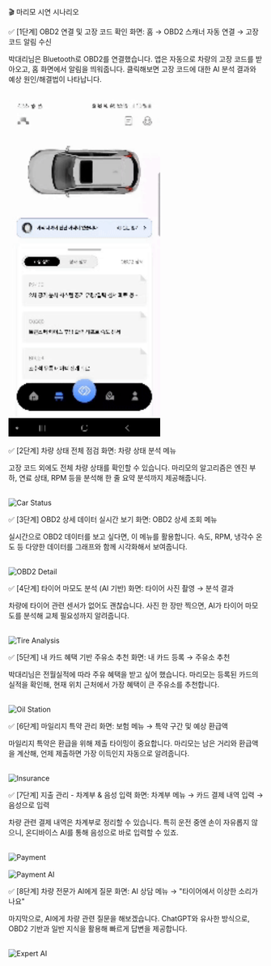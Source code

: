 🎬 마리모 시연 시나리오

✅ [1단계] OBD2 연결 및 고장 코드 확인
화면: 홈 → OBD2 스캐너 자동 연결 → 고장 코드 알림 수신

박대리님은 Bluetooth로 OBD2를 연결했습니다.
앱은 자동으로 차량의 고장 코드를 받아오고, 홈 화면에서 알림을 띄워줍니다.
클릭해보면 고장 코드에 대한 AI 분석 결과와 예상 원인/해결법이 나타납니다.

<br>
<img src="gif/errorcode.gif" alt="고장 코드" width="300">
<br>


✅ [2단계] 차량 상태 전체 점검
화면: 차량 상태 분석 메뉴

고장 코드 외에도 전체 차량 상태를 확인할 수 있습니다.
마리모의 알고리즘은 엔진 부하, 연료 상태, RPM 등을 분석해 한 줄 요약 분석까지 제공해줍니다.

<br>
<img src="gif/carstatus.gif" alt="Car Status" width="300">
<br>

✅ [3단계] OBD2 상세 데이터 실시간 보기
화면: OBD2 상세 조회 메뉴

실시간으로 OBD2 데이터를 보고 싶다면, 이 메뉴를 활용합니다.
속도, RPM, 냉각수 온도 등 다양한 데이터를 그래프와 함께 시각화해서 보여줍니다.

<br>
<img src="gif/obd2detail.gif" alt="OBD2 Detail" width="300">
<br>


✅ [4단계] 타이어 마모도 분석 (AI 기반)
화면: 타이어 사진 촬영 → 분석 결과

차량에 타이어 관련 센서가 없어도 괜찮습니다.
사진 한 장만 찍으면, AI가 타이어 마모도를 분석해 교체 필요성까지 알려줍니다.

<br>
<img src="gif/tire.gif" alt="Tire Analysis" width="300">
<br>


✅ [5단계] 내 카드 혜택 기반 주유소 추천
화면: 내 카드 등록 → 주유소 추천

박대리님은 전월실적에 따라 주유 혜택을 받고 싶어 했습니다.
마리모는 등록된 카드의 실적을 확인해, 현재 위치 근처에서 가장 혜택이 큰 주유소를 추천합니다.

<br>
<img src="gif/oilstation.gif" alt="Oil Station" width="300">
<br>


✅ [6단계] 마일리지 특약 관리
화면: 보험 메뉴 → 특약 구간 및 예상 환급액

마일리지 특약은 환급을 위해 제출 타이밍이 중요합니다.
마리모는 남은 거리와 환급액을 계산해, 언제 제출하면 가장 이득인지 자동으로 알려줍니다.

<br>
<img src="gif/insurance.gif" alt="Insurance" width="300">
<br>


✅ [7단계] 지출 관리 - 차계부 & 음성 입력
화면: 차계부 메뉴 → 카드 결제 내역 입력 → 음성으로 입력

차량 관련 결제 내역은 차계부로 정리할 수 있습니다.
특히 운전 중엔 손이 자유롭지 않으니, 온디바이스 AI를 통해 음성으로 바로 입력할 수 있죠.

<br>
<img src="gif/payment.gif" alt="Payment" width="300">
<br>

<br>
<img src="gif/paymentai.gif" alt="Payment AI" width="300">
<br>



✅ [8단계] 차량 전문가 AI에게 질문
화면: AI 상담 메뉴 → "타이어에서 이상한 소리가 나요"

마지막으로, AI에게 차량 관련 질문을 해보겠습니다.
ChatGPT와 유사한 방식으로, OBD2 기반과 일반 지식을 활용해 빠르게 답변을 제공합니다.

<br>
<img src="gif/expertai.gif" alt="Expert AI" width="300">
<br>
